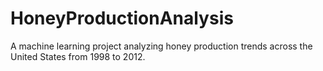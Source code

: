 # HoneyProductionAnalysis
A machine learning project analyzing honey production trends across the United States from 1998 to 2012.
